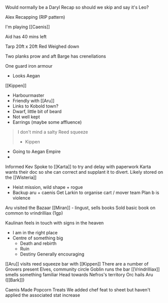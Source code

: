 Would normally be a Daryl Recap so should we skip and say it's Leo?

Alex Recapping (RIP pattern)

I'm playing [[Caenis]]

Aid has 40 mins left

Tarp 20ft x 20ft
	Red
	Weighed down

Two planks prow and aft
Barge has crenellations

One guard iron armour
- Looks Aegan

[[Kippen]]
- Harbourmaster
- Friendly with [[Aru]]
- Links to Kobold town?
- Dwarf, little bit of beard
- Not well kept
- Earrings (maybe some affluence)
> I don't mind a salty Reed squeeze
> - Kippen
- Going to Aegan Empire
- 

Informed Kev
Spoke to [[Karta]] to try and delay with paperwork
Karta wants their doc so she can correct and supplant it to divert.
Likely stored on the [[Wisteria]] 
- Heist mission, wild shape + rogue
- Backup aru + caenis
Get Larkin to organise cart / mover team
Plan b is violence

Aru visited the Bazaar
[[Miran]] - lingust, sells books
Sold basic book on common to vrindrilliax (1gp)

Kaulinan feels in touch with signs in the heaven
- I am in the right place
- Centre of something big
	- Death and rebirth
	- Ruin
	- Destiny
Generally encouraging

[[Aru]] visits reed squeeze bar with [[Kippen]]
	There are a number of Grovers present
	Elves, community circle
	Goblin runs the bar
	[[Vrindrilliax]] smells something familiar
	Head towards Nefros's territory
	Orc hails Aru ([[Bark]])
	



Caenis Made Popcorn Treats
	We added chef feat to sheet but haven't applied the associated stat increase 

